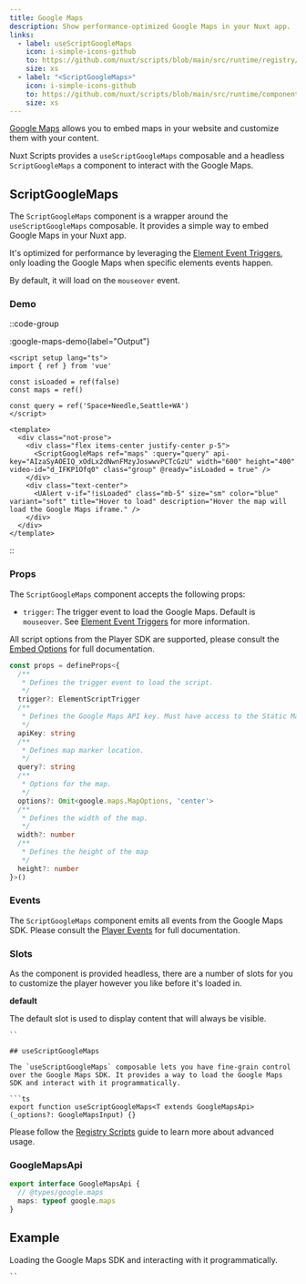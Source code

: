 ```yaml
---
title: Google Maps
description: Show performance-optimized Google Maps in your Nuxt app.
links:
  - label: useScriptGoogleMaps
    icon: i-simple-icons-github
    to: https://github.com/nuxt/scripts/blob/main/src/runtime/registry/google-maps.ts
    size: xs
  - label: "<ScriptGoogleMaps>"
    icon: i-simple-icons-github
    to: https://github.com/nuxt/scripts/blob/main/src/runtime/components/ScriptGoogleMaps.vue
    size: xs
---
```


[Google Maps](https://maps.google.com/) allows you to embed maps in your website and customize them with your content.

Nuxt Scripts provides a `useScriptGoogleMaps` composable and a headless `ScriptGoogleMaps` a component to interact with the Google Maps.

## ScriptGoogleMaps

The `ScriptGoogleMaps` component is a wrapper around the `useScriptGoogleMaps` composable. It provides a simple way to embed Google Maps in your Nuxt app.

It's optimized for performance by leveraging the [Element Event Triggers](/docs/guides/script-triggers#element-event-triggers), only loading the Google Maps when specific elements events happen.

By default, it will load on the `mouseover` event.

### Demo

::code-group

:google-maps-demo{label="Output"}

```vue [Input]
<script setup lang="ts">
import { ref } from 'vue'

const isLoaded = ref(false)
const maps = ref()

const query = ref('Space+Needle,Seattle+WA')
</script>

<template>
  <div class="not-prose">
    <div class="flex items-center justify-center p-5">
      <ScriptGoogleMaps ref="maps" :query="query" api-key="AIzaSyAOEIQ_xOdLx2dNwnFMzyJoswwvPCTcGzU" width="600" height="400" video-id="d_IFKP1Ofq0" class="group" @ready="isLoaded = true" />
    </div>
    <div class="text-center">
      <UAlert v-if="!isLoaded" class="mb-5" size="sm" color="blue" variant="soft" title="Hover to load" description="Hover the map will load the Google Maps iframe." />
    </div>
  </div>
</template>
```

::

### Props

The `ScriptGoogleMaps` component accepts the following props:

- `trigger`: The trigger event to load the Google Maps. Default is `mouseover`. See [Element Event Triggers](/docs/guides/script-triggers#element-event-triggers) for more information.

All script options from the Player SDK are supported, please consult the [Embed Options](https://developer.vimeo.com/player/sdk/embed)
for full documentation.

```ts
const props = defineProps<{
  /**
   * Defines the trigger event to load the script.
   */
  trigger?: ElementScriptTrigger
  /**
   * Defines the Google Maps API key. Must have access to the Static Maps API as well.
   */
  apiKey: string
  /**
   * Defines map marker location.
   */
  query?: string
  /**
   * Options for the map.
   */
  options?: Omit<google.maps.MapOptions, 'center'>
  /**
   * Defines the width of the map.
   */
  width?: number
  /**
   * Defines the height of the map
   */
  height?: number
}>()
```

### Events

The `ScriptGoogleMaps` component emits all events from the Google Maps SDK. Please consult the [Player Events](https://developer.vimeo.com/player/sdk/reference#about-player-events) for full documentation.

### Slots

As the component is provided headless, there are a number of slots for you to customize the player however you like before it's loaded in.

**default**

The default slot is used to display content that will always be visible.

```vue
``

## useScriptGoogleMaps

The `useScriptGoogleMaps` composable lets you have fine-grain control over the Google Maps SDK. It provides a way to load the Google Maps SDK and interact with it programmatically.

```ts
export function useScriptGoogleMaps<T extends GoogleMapsApi>(_options?: GoogleMapsInput) {}
```

Please follow the [Registry Scripts](/docs/guides/registry-scripts) guide to learn more about advanced usage.

### GoogleMapsApi

```ts
export interface GoogleMapsApi {
  // @types/google.maps
  maps: typeof google.maps
}
```

## Example

Loading the Google Maps SDK and interacting with it programmatically.

```vue
``
